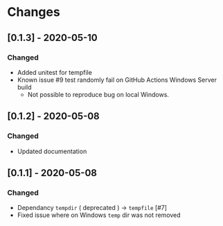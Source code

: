 # Changes

## [0.1.3] - 2020-05-10

### Changed

* Added unitest for tempfile
* Known issue #9 test randomly fail on GitHub Actions Windows Server build
   - Not possible to reproduce bug on local Windows.

## [0.1.2] - 2020-05-08

### Changed

* Updated documentation

[#8]: https://github.com/actix/actix-web/pull/1422

## [0.1.1] - 2020-05-08

### Changed

* Dependancy `tempdir` ( deprecated ) -> `tempfile` [#7]
* Fixed issue where on Windows `temp` dir was not removed

[#8]: https://github.com/actix/actix-web/pull/1422

